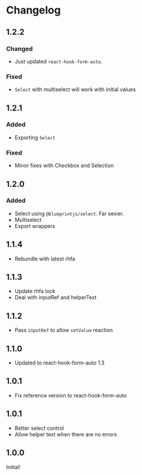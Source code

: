 # Changelog

## 1.2.2

### Changed

* Just updated `react-hook-form-auto`.

### Fixed

* `Select` with multiselect will work with initial values

## 1.2.1

### Added

* Exporting `Select`

### Fixed

* Minor fixes with Checkbox and Selection

## 1.2.0

### Added

* Select using `@blueprintjs/select`. Far sexier.
* Multiselect
* Export wrappers

## 1.1.4

* Rebundle with latest rhfa

## 1.1.3

* Update rhfa lock
* Deal with inputRef and helperText

## 1.1.2

* Pass `inputRef` to allow `setValue` reaction

## 1.1.0

* Updated to react-hook-form-auto 1.3

## 1.0.1

* Fix reference version to react-hook-form-auto

## 1.0.1

* Better select control
* Allow helper text when there are no errors

## 1.0.0

Initial!
